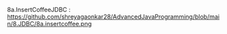 8a.InsertCoffeeJDBC : https://github.com/shreyagaonkar28/AdvancedJavaProgramming/blob/main/8.JDBC/8a.insertcoffee.png

